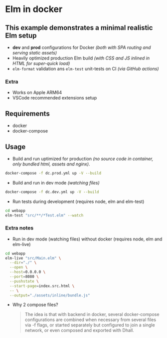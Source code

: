 # Elm in docker

## This example demonstrates a minimal realistic Elm setup

- **dev** and **prod** configurations for Docker _(both with SPA routing and serving static assets)_
- Heavily optimized production Elm build _(with CSS and JS inlined in HTML for super-quick load)_
- `elm-format` validation ans `elm-test` unit-tests on CI _(via GitHub actions)_

### Extra
- Works on Apple ARM64
- VSCode recommended extensions setup

## Requirements

- docker
- docker-compose

## Usage

- Build and run uptimized for production _(no source code in container, only bundled html, assets and nginx)_.

```sh
docker-compose -f dc.prod.yml up -V --build
```

- Build and run in dev mode _(watching files)_

```sh
docker-compose -f dc.dev.yml up -V --build
```

- Run tests during development (requires node, elm and elm-test)

```sh
cd webapp
elm-test "src/**/*Test.elm" --watch
```

### Extra notes

- Run in dev mode (watching files) without docker (requires node, elm and elm-live)

```sh
cd webapp
elm-live "src/Main.elm" \
  --dir="./" \
  --open \
  --host=0.0.0.0 \
  --port=8080 \
  --pushstate \
  --start-page=index.src.html \
  -- \
  --output="./assets/inline/bundle.js"
```

- Why 2 compose files?
  > The idea is that with backend in docker, several docker-compose configurations are combined when necessary from several files via -f flags, or started separately but configured to join a single network, or even composed and exported with Dhall.
